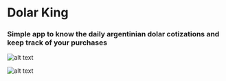 #  Dolar King

### Simple app to know the daily argentinian dolar cotizations and keep track of your purchases

![alt text](https://github.com/[carlosmariacaraccia]/[Dolar-King]/blob/[master]/MainScreen.png?raw=true)

![alt text](https://github.com/[carlosmariacaraccia]/[Dola-King]/blob/[master]/CurrencyConverterScreen.png?raw=true)



